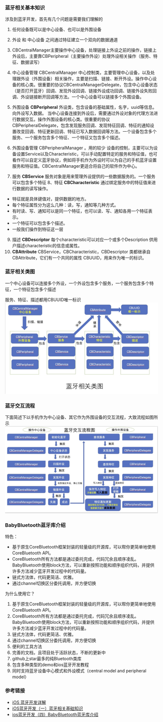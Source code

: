 ### 蓝牙相关基本知识

涉及到蓝牙开发，首先有几个问题是需要我们理解的
1. 任何设备既可以是中心设备、也可以是外围设备
2. 外设 和 中心设备 之间通过特征建立一个双向的数据通道
3. CBCentralManager主要操作中心设备，处理链接上外设之前的操作，链接上外设后，主要靠CBPeripheral（主要操作外设）处理外设相关操作（服务、特征、数据读写）
4. 中心设备管理 CBCentralManager
中心控制类，主要管理中心设备，以及处理跟外设（外围设备）相关操作，主要是扫描、链接、断开外设。操作中心设备的核心类。很重要的协议CBCentralManagerDelegate，包含中心设备状态（是否打开蓝牙）回调、发现外设回调、链接外设成功回调、链接外设失败回调、外设链接断开回调等方法。一个中心设备可以链接多个外围设备。
5. 外围设备 **CBPeripheral** 外设类，包含设备的基础属性，名字，uuid等信息。向外设写入数据。
当中心设备连接到外设后，需要通过外设对象的代理方法进行数据交互。操作外围设备的核心类。很重要的协议CBPeripheralDelegate，包含发现服务回调、发现特征回调、特征的通知设置改变回调、特征更新回调、特征已写入数据回调等方法。一个设备包含多个服务、一个服务包含多个特征、一个特征又包含多个描述。

6. 外围设备管理 CBPeripheralManager 。用的较少
设备的控制，主要可以为设备设置Service以及Characteristic，可以手动配置特定的服务和特征值，也可看作可以自定义蓝牙协议，例如将手机作为外设时可以为自己的手机蓝牙设置服务和特征值。CBCentralManager更适合将自己的软件作为中心。
7. 服务 **CBService** 服务对象是用来管理外设提供的一些数据服务的。一个服务可以包含多个特征
8、特征 **CBCharacteristic** 通过绑定服务中的特征值来进行数据的读写操作。
 - 特征就是具体键值对，提供数据的地方。
 - 每个特征属性分为这么几种：读，写，通知等几种方式。
 - 有时读、写、通知可以是同一个特征，也可以读、写、通知各用一个特征表示。
 - 一个特征可以包含多个描述。
 - 一般我们操作到特征这一层
9. 描述 **CBDescriptor** 每个characteristic可以对应一个或多个Description 供用户描述characteristic的信息或属性。
10. **CBAttribute** CBService，CBCharacteristic，CBDescriptor 类都继承自 CBAttribute，它们有一个共同的属性 CBUUID，用来作为唯一的标识。

### 蓝牙相关类图

一个中心设备可以连接多个外设，一个外设包含多个服务，一个服务包含多个特征，一个特征包含多个描述

服务、特征、描述都用CBUUID唯一标识
![](/assets/objc/bluetooth_uml.jpeg)

### 蓝牙交互流程
下面简述下以手机作为中心设备、其它作为外围设备的交互流程，大致流程如图所示
![](/assets/objc/bluetooth_flow.jpeg)

### BabyBluetooth蓝牙库介绍
特色：
 - 基于原生CoreBluetooth框架封装的轻量级的开源库，可以帮你更简单地使用CoreBluetooth API。
 - CoreBluetooth所有方法都是通过委托完成，代码冗余且顺序凌乱。BabyBluetooth使用block方法，可以重新按照功能和顺序组织代码，并提供许多方法减少蓝牙开发过程中的代码量。
 - 链式方法体，代码更简洁、优雅。
 - 通过channel切换区分委托调用，并方便切换

为什么使用它？

1. 基于原生CoreBluetooth框架封装的轻量级的开源库，可以帮你更简单地使用CoreBluetooth API。
2. CoreBluetooth所有方法都是通过委托完成，代码冗余且顺序凌乱。BabyBluetooth使用block方法，可以重新按照功能和顺序组织代码，并提供许多方法减少蓝牙开发过程中的代码量。
3. 链式方法体，代码更简洁、优雅。
4. 通过channel切换区分委托调用，并方便切换
5. 便利的工具方法
6. 完善的文档，且项目处于活跃状态，不断的更新中
7. github上star最多的纯Bluetooth类库
8. 包含多种类型的demo和ios蓝牙开发教程
9. 同时支持蓝牙设备中心模式和外设模式（central model and peripheral model）


### 参考链接
 - [iOS 蓝牙开发详解](https://www.cnblogs.com/lijianyi/p/14765794.html)
 - [iOS蓝牙开发（一）蓝牙相关基础知识](http://liuyanwei.jumppo.com/2015/07/17/ios-BLE-1.html)
 - [ios蓝牙开发（四）BabyBluetooth蓝牙库介绍](https://www.cnblogs.com/feiyiban588/p/5661615.html)